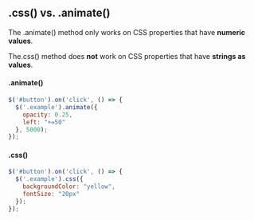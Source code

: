 ## .css() vs. .animate()

The .animate() method only works on CSS properties that have **numeric values**. 

The.css() method does **not** work on CSS properties that have **strings as values**.



#### .animate()

```javascript
$('#button').on('click', () => {
  $('.example').animate({
    opacity: 0.25,
    left: "+=50"
  }, 5000); 
});
```



#### .css()

```javascript
$('#button').on('click', () => {
  $('.example').css({
    backgroundColor: "yellow",
    fontSize: "20px"
  }); 
});
```

